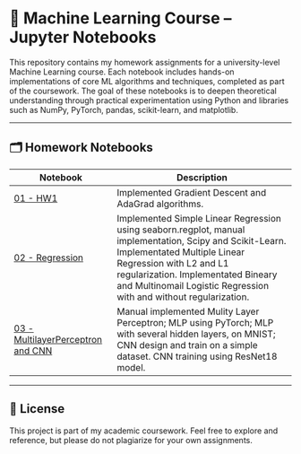 # 📘 Machine Learning Course – Jupyter Notebooks

This repository contains my homework assignments for a university-level Machine Learning course. Each notebook includes hands-on implementations of core ML algorithms and techniques, completed as part of the coursework. The goal of these notebooks is to deepen theoretical understanding through practical experimentation using Python and libraries such as NumPy, PyTorch, pandas, scikit-learn, and matplotlib.

---

## 🗂️ Homework Notebooks

| Notebook | Description |
|----------|-------------|
| [01 - HW1](HW1/IML_CHW1.ipynb) | Implemented Gradient Descent and AdaGrad algorithms. |
| [02 - Regression](HW2/Regression.ipynb) | Implemented Simple Linear Regression using seaborn.regplot, manual implementation, Scipy and Scikit-Learn. Implementated Multiple Linear Regression with L2 and L1 regularization. Implementated Bineary and Multinomail Logistic Regression with and without regularization. |
| [03 - MultilayerPerceptron and CNN](HW3/) | Manual implemented Mulity Layer Perceptron; MLP using PyTorch; MLP with several hidden layers, on MNIST; CNN design and train on a simple dataset. CNN training using ResNet18 model. |

---

## 📄 License

This project is part of my academic coursework. Feel free to explore and reference, but please do not plagiarize for your own assignments.

